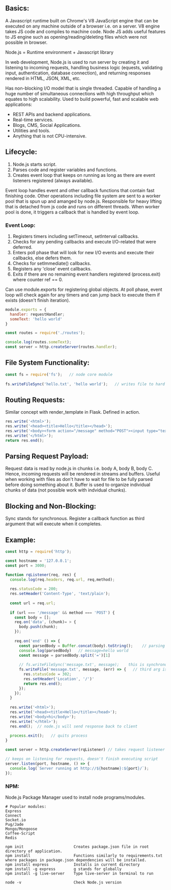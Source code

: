 ## Basics:
A Javascript runtime built on Chrome's V8 JavaScript engine that can be executed on any machine outside of a browser i.e. on a server. V8 engine takes JS code and compiles to machine code. Node JS adds useful features to JS engine such as opening/reading/deleting files which were not possible in browser.

Node.js = Runtime environment + Javascript library

In web development, Node.js is used to run server by creating it and listening to incoming requests, handling business logic (equests, validating input, authentication, database connection), and returning responses rendered in HTML, JSON, XML, etc.

Has non-blocking I/O model that is single threaded. Capable of handling a huge number of simultaneous connections with high
throughput which equates to high scalability. Used to build powerful, fast and scalable web applications:
- REST APIs and backend applications.
- Real-time services.
- Blogs, CMS, Social Applications.
- Utilities and tools.
- Anything that is not CPU-intensive.

## Lifecycle:
1) Node.js starts script.
2) Parses code and register variables and functions.
3) Creates event loop that keeps on running as long as there are event listeners registered (always available).

Event loop handles event and other callback functions that contain fast finishing code. Other operations including file system are sent to a worker pool that is spun up and amanged by node.js. Responsible for heavy lifting that is detached from js code and runs on different threads. When worker pool is done, it triggers a callback that is handled by event loop.

### Event Loop:
1) Registers timers including setTimeout, setInterval callbacks.
2) Checks for any pending callbacks and execute I/O-related that were deferred.
3) Enters poll phase that will look for new I/O events and execute their callbacks, else defers them.
4) Checks for setImmediate() callbacks.
5) Registers any 'close' event callbacks.
6) Exits if there are no remaining event handlers registered (process.exit) where counter ref == 0.

Can use module.exports for registering global objects.
At poll phase, event loop will check again for any timers and can jump back to execute them if exists (doesn't finish iteration).

```javascript
module.exports = {
  handler: requestHandler;
  someText: 'hello world'
}

const routes = require('./routes');

console.log(routes.someText);
const server = http.createServer(routes.handler);
```

## File System Functionality:

```javascript
const fs = require('fs');   // node core module 
  
fs.writeFileSync('hello.txt', 'hello world');   // writes file to hard drive
```

## Routing Requests:
Similar concept with render_template in Flask. Defined in action.

```javascript
res.write('<html>');
res.write('<head><title>Hello</title></head>');
res.write('<body><form action="/message" method="POST"><input type="text" name="message"</form></body>');
res.write('</html>');
return res.end();
```

## Parsing Request Payload:
Request data is read by node.js in chunks i.e. body A, body B, body C. Hence, incoming requests will be rendered in streams and buffers. Useful when working with files as don't have to wait for file to be fully parsed before doing something about it. Buffer is used to organize individual chunks of data (not possible work with indvidual chunks).

## Blocking and Non-Blocking:
Sync stands for synchronous. Register a callback function as third argument that will execute when it completes.

## Example:
```javascript
const http = require('http');

const hostname = '127.0.0.1';
const port = 3000;

function rqListener(req, res) {
  console.log(req.headers, req.url, req,method);
  
  res.statusCode = 200;
  res.setHeader('Content-Type', 'text/plain');
  
  const url = req.url;
  
  if (url === '/message' && method === 'POST') {
    const body = [];  
    req.on('data', (chunk)= > {       
      body.push(chunk);      
    });
    
    req.on('end' () => {
      const parsedBody = Buffer.concat(body).toString();    // parsing request bodies
      console.log(parsedBody)   // message=hello world
      const message = parsedBody.split('=')[1]
      
      // fs.writeFileSync('message.txt', message);    this is synchronous and hence, code blocking
      fs.writeFile('message.txt', message, (err) => {   // third arg is callback function that executes when it is done
        res.statusCode = 302;
        res.setHeader('Location', '/')'
        return res.end();
      });
    });
  }
  
  res.write('<html>');
  res.write('<head><title>Hello</title></head>');
  res.write('<body>hi</body>');
  res.write('</html>');
  res.end();  // node.js will send response back to client
  
  process.exit();   // quits process
}

const server = http.createServer(rqListener) // takes request listener as arg that will execute for every incoming request

// keeps on listening for requests, doesn't finish executing script
server.listen(port, hostname, () => {
  console.log(`Server running at http://${hostname}:${port}/`);
});
```

### NPM:
Node.js Package Manager used to install node programs/modules.

```
# Popular modules:
Express
Connect
Socket.io
Pug/Jade
Mongo/Mongoose
Coffee-Script
Redis

npm init                      Creates package.json file in root directory of application.
npm install                   Functions similarly to requirements.txt where packages in package.json dependencies will be installed.
npm install express           Installs in current directory
npm install -g express        g stands for globally
npm install -g live-server    Type live-server in terminal to run

node -v                       Check Node.js version
```


